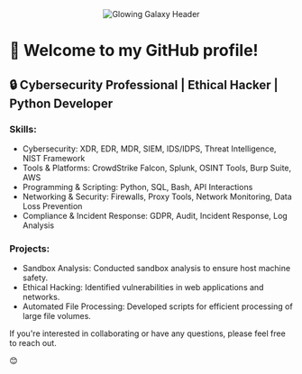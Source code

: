 <div align="center">
  <img src="https://tenor.com/view/stars-space-outer-space-galaxy-gif-17566043" alt="Glowing Galaxy Header">
</div>

# 👋 Welcome to my GitHub profile!

## 🔒 Cybersecurity Professional | Ethical Hacker | Python Developer

### Skills:

- Cybersecurity: XDR, EDR, MDR, SIEM, IDS/IDPS, Threat Intelligence, NIST Framework
- Tools & Platforms: CrowdStrike Falcon, Splunk, OSINT Tools, Burp Suite, AWS
- Programming & Scripting: Python, SQL, Bash, API Interactions
- Networking & Security: Firewalls, Proxy Tools, Network Monitoring, Data Loss Prevention
- Compliance & Incident Response: GDPR, Audit, Incident Response, Log Analysis

### Projects:

- Sandbox Analysis: Conducted sandbox analysis to ensure host machine safety.
- Ethical Hacking: Identified vulnerabilities in web applications and networks.
- Automated File Processing: Developed scripts for efficient processing of large file volumes.

If you're interested in collaborating or have any questions, please feel free to reach out.

😊
